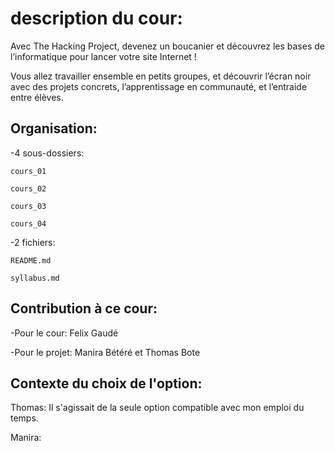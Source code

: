 #  description du cour:


Avec The Hacking Project, devenez un boucanier et découvrez les bases de l’informatique pour lancer votre site Internet !

Vous allez travailler ensemble en petits groupes, et découvrir l’écran noir avec des projets concrets, l’apprentissage en communauté, et l’entraide entre élèves.

## Organisation:

-4 sous-dossiers:

    cours_01

    cours_02

    cours_03

    cours_04

-2 fichiers:

    README.md

    syllabus.md

## Contribution à ce cour:
-Pour le cour: Felix Gaudé

-Pour le projet: Manira Bétéré et Thomas Bote

## Contexte du choix de l'option:

Thomas: Il s'agissait de la seule option compatible avec mon emploi du temps.

Manira: 